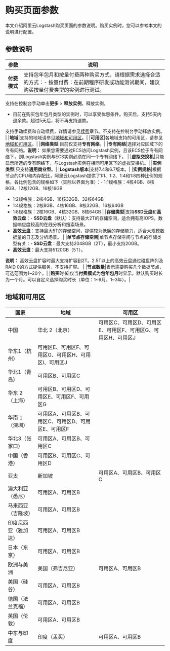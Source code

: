 # 购买页面参数

本文介绍阿里云Logstash购买页面的参数说明。购买实例时，您可以参考本文的说明进行配置。

## 参数说明

|参数|说明|
|--|--|
|**付费模式**|支持包年包月和按量付费两种购买方式，请根据需求选择合适的方式：-   按量付费：在前期程序研发或功能测试期间，建议购买按量付费类型的实例进行测试。

支持在控制台手动单击**更多** \> **释放实例**，释放实例。

-   目前在购买包年包月类型的实例时，可以享受优惠条件。购买后，支持5天内退余款。超过5天后，将不再支持退款。

支持手动续费和自动续费，详情请参见[续费](/intl.zh-CN/Logstash/产品定价/续费/手动续费实例.md)章节。不支持在控制台手动释放实例。 |
|**地域**|支持的地域请参见[地域和可用区](#section_y1a_15h_ejw)。|
|**可用区**|各地域支持的可用区，请参见[地域和可用区](#section_y1a_15h_ejw)。|
|**网络类型**|目前仅支持**专有网络**。|
|**专有网络**|选择对应区域下的专有网络。**说明：** 如果您需要通过ECS访问Logstash实例，且该ECS位于专有网络下，则Logstash实例与ECS实例必须在同一个专有网络下。 |
|**虚拟交换机**|只能显示所选的专有网络下，与Logstash实例在相同可用区下的虚拟交换机。|
|**实例类型**|只支持**通用商业型**。|
|**Logstash版本**|支持7.4和6.7版本。|
|**实例规格**|根据节点的CPU和内存配比，阿里云Logstash提供了1:1、1:2、1:4和1:8四种比例的规格，各比例包含的规格如下（实际以界面为准）：-   1:1规格族：4核4GB、8核8GB、12核12GB、16核16GB
-   1:2规格族：2核4GB、16核32GB、32核64GB
-   1:4规格族：2核8GB、4核16GB、8核32GB、16核64GB
-   1:8规格族：2核16GB、4核32GB、8核64GB |
|**存储类型**|支持**SSD云盘**和**高效云盘**：-   **SSD云盘**（默认）：支持最大2T的存储空间，适合拥有高IOPS，数据响应度较高的在线分析和搜索场景。
-   **高效云盘**：支持最大5T的存储空间，提供较为低廉的存储能力，适合大规模数据量的日志及分析场景。 |
|**单节点存储空间**|单节点存储空间与节点的存储类型有关：-   **SSD云盘**：最大支持2048GB（2T），最小支持20GB。
-   **高效云盘**：最大支持5120GB（5T）。

**说明：** 高效云盘扩容时最大支持扩容到2T。2.5T以上的高效云盘通过磁盘阵列及RAID 0的方式提供服务，不支持扩容。 |
|**节点数量**|表示需要购买几个数据节点，可选范围为1~20个。|
|**购买时长**|仅当**付费模式**为**包年包月**时显示。默认购买时长为一个月。可以自定义选择购买时长（单位：1~9月，1~3年）。|

## 地域和可用区

|国家|地域|可用区|
|--|--|---|
|中国|华北 2（北京）|可用区C、可用区D、可用区E、可用区F、可用区G、可用区H、可用区J|
|华东1（杭州）|可用区E、可用区F、可用区G、可用区H、可用区I、可用区J|
|华北1（青岛）|可用区B、可用区C|
|华东 2（上海）|可用区B、可用区D、可用区E、可用区F、可用区G|
|华南 1（深圳）|可用区A、可用区B、可用区C、可用区D、可用区E、可用区F|
|华北3（张家口）|可用区A、可用区B、可用区C|
|中国（香港）|可用区B、可用区C、可用区D|
|亚太|新加坡|可用区A、可用区B、可用区C|
|澳大利亚（悉尼）|可用区A、可用区B|
|马来西亚（吉隆坡）|可用区A、可用区B|
|印度尼西亚（雅加达）|可用区A、可用区B|
|日本（东京）|可用区A、可用区B|
|欧洲与美洲|美国（弗吉尼亚）|可用区A、可用区B|
|美国（硅谷）|可用区A、可用区B|
|德国（法兰克福）|可用区A、可用区B|
|英国（伦敦）|可用区A、可用区B|
|中东与印度|印度（孟买）|可用区A、可用区B|

